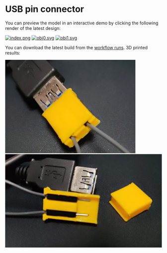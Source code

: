 # USB pin connector

You can preview the model in an interactive demo by clicking the following render of the latest design:

[![index.png](https://github.com/Yeicor/usb-pin-connector/blob/gh-pages/index.png?raw=true)](https://yeicor.github.io/usb-pin-connector/)
[![obj0.svg](https://github.com/Yeicor/usb-pin-connector/blob/gh-pages/obj0.svg?raw=true)](https://yeicor.github.io/usb-pin-connector/)
[![obj1.svg](https://github.com/Yeicor/usb-pin-connector/blob/gh-pages/obj1.svg?raw=true)](https://yeicor.github.io/usb-pin-connector/)

You can download the latest build from the [workflow runs](https://github.com/Yeicor/usb-pin-connector/actions/workflows/main.yml).
3D printed results:

<img src=".github/images/connected.jpg" height="300">
<img src=".github/images/disconnected.jpg" height="300">
